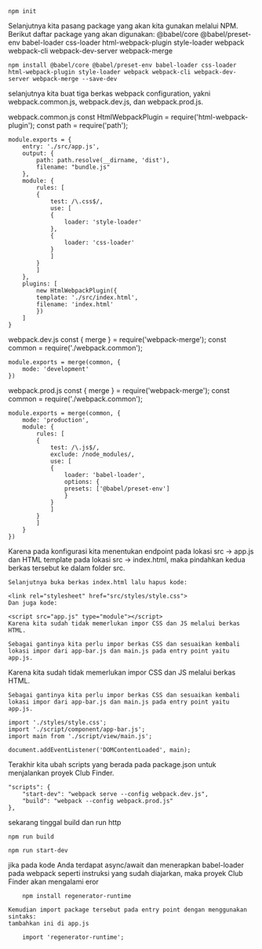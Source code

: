 <!-- solusi -->
    npm init

Selanjutnya kita pasang package yang akan kita gunakan melalui NPM. Berikut daftar package yang akan digunakan:
@babel/core
@babel/preset-env
babel-loader
css-loader
html-webpack-plugin
style-loader
webpack
webpack-cli
webpack-dev-server
webpack-merge

    npm install @babel/core @babel/preset-env babel-loader css-loader html-webpack-plugin style-loader webpack webpack-cli webpack-dev-server webpack-merge --save-dev

selanjutnya kita buat tiga berkas webpack configuration, yakni webpack.common.js, webpack.dev.js, dan webpack.prod.js.

webpack.common.js
    const HtmlWebpackPlugin = require('html-webpack-plugin');
    const path = require('path');
    
    module.exports = {
        entry: './src/app.js',
        output: {
            path: path.resolve(__dirname, 'dist'),
            filename: "bundle.js"
        },
        module: {
            rules: [
            {
                test: /\.css$/,
                use: [
                {
                    loader: 'style-loader'
                },
                {
                    loader: 'css-loader'
                }
                ]
            }
            ]
        },
        plugins: [
            new HtmlWebpackPlugin({
            template: './src/index.html',
            filename: 'index.html'
            })
        ]
    }

webpack.dev.js
    const { merge } = require('webpack-merge');
    const common = require('./webpack.common');
    
    module.exports = merge(common, {
        mode: 'development'
    })

webpack.prod.js
    const { merge } = require('webpack-merge');
    const common = require('./webpack.common');
    
    module.exports = merge(common, {
        mode: 'production',
        module: {
            rules: [
            {
                test: /\.js$/,
                exclude: /node_modules/,
                use: [
                {
                    loader: 'babel-loader',
                    options: {
                    presets: ['@babel/preset-env']
                    }
                }
                ]
            }
            ]
        }
    })

Karena pada konfigurasi kita menentukan endpoint pada lokasi src -> app.js dan HTML template pada lokasi src ->  index.html, maka pindahkan kedua berkas tersebut ke dalam folder src.

    Selanjutnya buka berkas index.html lalu hapus kode:

    <link rel="stylesheet" href="src/styles/style.css">
    Dan juga kode:

    <script src="app.js" type="module"></script>
    Karena kita sudah tidak memerlukan impor CSS dan JS melalui berkas HTML. 

    Sebagai gantinya kita perlu impor berkas CSS dan sesuaikan kembali lokasi impor dari app-bar.js dan main.js pada entry point yaitu app.js.

Karena kita sudah tidak memerlukan impor CSS dan JS melalui berkas HTML. 

    Sebagai gantinya kita perlu impor berkas CSS dan sesuaikan kembali lokasi impor dari app-bar.js dan main.js pada entry point yaitu app.js.

    import './styles/style.css';
    import './script/component/app-bar.js';
    import main from './script/view/main.js';
    
    document.addEventListener('DOMContentLoaded', main);

Terakhir kita ubah scripts yang berada pada package.json untuk menjalankan proyek Club Finder.

    "scripts": {
        "start-dev": "webpack serve --config webpack.dev.js",
        "build": "webpack --config webpack.prod.js"
    },

sekarang tinggal build dan run http

    npm run build

    npm run start-dev

jika pada kode Anda terdapat async/await dan menerapkan babel-loader pada webpack seperti instruksi yang sudah diajarkan,
    maka proyek Club Finder akan mengalami eror

        npm install regenerator-runtime

    Kemudian import package tersebut pada entry point dengan menggunakan sintaks:
    tambahkan ini di app.js
    
        import 'regenerator-runtime';